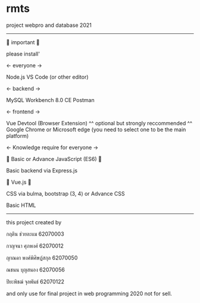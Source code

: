 # rmts
project webpro and database 2021

--------------------------------------------------------------------------
🥇 important 🥇

please install'

<- everyone ->

Node.js
VS Code (or other editor)

<- backend ->

MySQL Workbench 8.0 CE
Postman

<- frontend ->

Vue Devtool (Browser Extension) ^^ optional but strongly reccommended ^^
Google Chrome or Microsoft edge (you need to select one to be the main platform)

<- Knowledge require for everyone ->

📢 Basic or Advance JavaScript (ES6) 📢

Basic backend via Express.js

📢 Vue.js 📢

CSS via bulma, bootstrap (3, 4) or Advance CSS

Basic HTML

--------------------------------------------------------------------------
this project created by

กฤติน ช่วยละแม 62070003

กาญจนา ศุภพงศ์ 62070012

ญาณ​ดา​ พงศ์​พิศ​ิ​ษ​ฎ​์​สกุล​ 62070050

ณชนน บุญสนอง 62070056

ปิยะพิชฌ์ จุลพันธ์ 62070122

and only use for final project in web programming 2020
not for sell.
